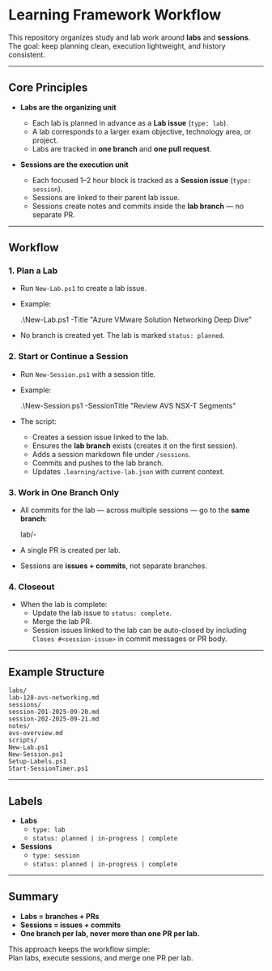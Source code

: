 # Learning Framework Workflow

This repository organizes study and lab work around **labs** and **sessions**.  
The goal: keep planning clean, execution lightweight, and history consistent.

---

## Core Principles

- **Labs are the organizing unit**
  - Each lab is planned in advance as a **Lab issue** (`type: lab`).
  - A lab corresponds to a larger exam objective, technology area, or project.
  - Labs are tracked in **one branch** and **one pull request**.

- **Sessions are the execution unit**
  - Each focused 1–2 hour block is tracked as a **Session issue** (`type: session`).
  - Sessions are linked to their parent lab issue.
  - Sessions create notes and commits inside the **lab branch** — no separate PR.

---

## Workflow

### 1. Plan a Lab

- Run `New-Lab.ps1` to create a lab issue.
- Example:

  .\New-Lab.ps1 -Title "Azure VMware Solution Networking Deep Dive"

- No branch is created yet. The lab is marked `status: planned`.

### 2. Start or Continue a Session

- Run `New-Session.ps1` with a session title.
- Example:

  .\New-Session.ps1 -SessionTitle "Review AVS NSX-T Segments"

- The script:
  - Creates a session issue linked to the lab.
  - Ensures the **lab branch** exists (creates it on the first session).
  - Adds a session markdown file under `/sessions`.
  - Commits and pushes to the lab branch.
  - Updates `.learning/active-lab.json` with current context.

### 3. Work in One Branch Only

- All commits for the lab — across multiple sessions — go to the **same branch**:
  
  lab/<lab-issue-number>-<slug>
  
- A single PR is created per lab.
- Sessions are **issues + commits**, not separate branches.

### 4. Closeout

- When the lab is complete:
  - Update the lab issue to `status: complete`.
  - Merge the lab PR.
  - Session issues linked to the lab can be auto-closed by including  
    `Closes #<session-issue>` in commit messages or PR body.

---

## Example Structure

```text
labs/
lab-128-avs-networking.md
sessions/
session-201-2025-09-20.md
session-202-2025-09-21.md
notes/
avs-overview.md
scripts/
New-Lab.ps1
New-Session.ps1
Setup-Labels.ps1
Start-SessionTimer.ps1
```

---

## Labels

- **Labs**
  - `type: lab`
  - `status: planned | in-progress | complete`
- **Sessions**
  - `type: session`
  - `status: planned | in-progress | complete`

---

## Summary

- **Labs = branches + PRs**  
- **Sessions = issues + commits**  
- **One branch per lab, never more than one PR per lab.**  

This approach keeps the workflow simple:  
Plan labs, execute sessions, and merge one PR per lab.
